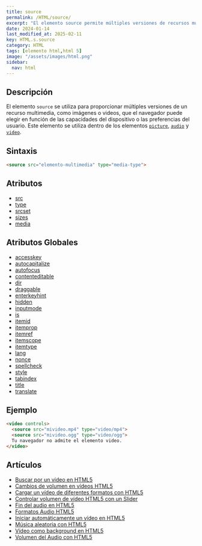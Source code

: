 ```yaml
---
title: source
permalink: /HTML/source/
excerpt: "El elemento source permite múltiples versiones de recursos multimedia para los navegadores."
date: 2024-01-14
last_modified_at: 2025-02-11
key: HTML.s.source
category: HTML
tags: [elemento html,html 5]
image: "/assets/images/html.png"
sidebar:
  nav: html
---
```


## Descripción


El elemento `source` se utiliza para proporcionar múltiples versiones de un recurso multimedia, como imágenes o videos, que el navegador puede elegir en función de las capacidades del dispositivo o las preferencias del usuario. Este elemento se utiliza dentro de los elementos [`picture`](https://www.w3api.com/HTML/picture/), [`audio`](https://www.w3api.com/HTML/audio/) y [`video`](https://www.w3api.com/HTML/video/).


## Sintaxis


```html
<source src="elemento-multimedia" type="media-type">
```


## Atributos

- [src](https://www.w3api.com/HTML/source/src/)
- [type](https://www.w3api.com/HTML/source/type/)
- [srcset](https://www.w3api.com/HTML/source/srcset/)
- [sizes](https://www.w3api.com/HTML/source/sizes/)
- [media](https://www.w3api.com/HTML/source/media/)

## Atributos Globales

- [accesskey](https://www.w3api.com/HTML/accesskey/)
- [autocapitalize](https://www.w3api.com/HTML/autocapitalize/)
- [autofocus](https://www.w3api.com/HTML/autofocus/)
- [contenteditable](https://www.w3api.com/HTML/contenteditable/)
- [dir](https://www.w3api.com/HTML/dir/)
- [draggable](https://www.w3api.com/HTML/draggable/)
- [enterkeyhint](https://www.w3api.com/HTML/enterkeyhint/)
- [hidden](https://www.w3api.com/HTML/hidden/)
- [inputmode](https://www.w3api.com/HTML/inputmode/)
- [is](https://www.w3api.com/HTML/is/)
- [itemid](https://www.w3api.com/HTML/itemid/)
- [itemprop](https://www.w3api.com/HTML/itemprop/)
- [itemref](https://www.w3api.com/HTML/itemref/)
- [itemscope](https://www.w3api.com/HTML/itemscope/)
- [itemtype](https://www.w3api.com/HTML/itemtype/)
- [lang](https://www.w3api.com/HTML/lang/)
- [nonce](https://www.w3api.com/HTML/nonce/)
- [spellcheck](https://www.w3api.com/HTML/spellcheck/)
- [style](https://www.w3api.com/HTML/style/)
- [tabindex](https://www.w3api.com/HTML/tabindex/)
- [title](https://www.w3api.com/HTML/title/)
- [translate](https://www.w3api.com/HTML/translate/)

## Ejemplo


```html
<video controls>
  <source src="mivideo.mp4" type="video/mp4">
  <source src="mivideo.ogg" type="video/ogg">
  Tu navegador no admite el elemento video.
</video>
```


## Artículos

- [Buscar por un vídeo en HTML5](https://lineadecodigo.com/html5/buscar-por-un-video-en-html5/)
- [Cambios de volumen en vídeos HTML5](https://lineadecodigo.com/html5/cambios-de-volumen-en-videos-html5/)
- [Cargar un vídeo de diferentes formatos con HTML5](https://lineadecodigo.com/html5/cargar-un-video-de-diferentes-formatos-con-html5/)
- [Controlar volumen de vídeo HTML5 con un Slider](https://lineadecodigo.com/html5/controlar-volumen-de-video-html5-con-un-slider/)
- [Fin del audio en HTML5](https://lineadecodigo.com/html5/fin-del-audio-html5/)
- [Formatos Audio HTML5](https://lineadecodigo.com/html5/formatos-audio-html5/)
- [Iniciar automáticamente un vídeo en HTML5](https://lineadecodigo.com/html5/iniciar-automaticamente-un-video-en-html5/)
- [Música aleatoria con HTML5](https://lineadecodigo.com/html5/musica-aleatoria-html5/)
- [Vídeo como background en HTML5](https://lineadecodigo.com/html5/video-background-html5/)
- [Volumen del Audio con HTML5](https://lineadecodigo.com/html5/volumen-del-audio-html5/)
